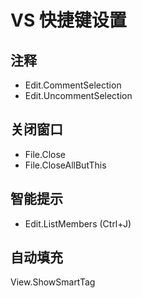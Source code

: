 VS 快捷键设置
======================

注释
----------------------
- Edit.CommentSelection
- Edit.UncommentSelection


关闭窗口
----------------------
- File.Close
- File.CloseAllButThis

智能提示
----------------------
- Edit.ListMembers	(Ctrl+J)

自动填充
----------------------
View.ShowSmartTag